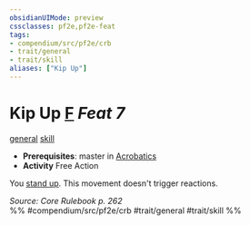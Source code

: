 ```yaml
---
obsidianUIMode: preview
cssclasses: pf2e,pf2e-feat
tags:
- compendium/src/pf2e/crb
- trait/general
- trait/skill
aliases: ["Kip Up"]
---
```

# Kip Up  [F](rules/core-rulebook/chapter-9-playing-the-game.md#Actions "Free Action") *Feat 7*  
[general](rules/traits/general.md "General Feat Trait")  [skill](rules/traits/skill.md "Skill Feat Trait")  

- **Prerequisites**: master in [Acrobatics](compendium/skills.md#Acrobatics)
- **Activity** Free Action

You [stand up](rules/actions/stand.md). This movement doesn't trigger reactions.

*Source: Core Rulebook p. 262*  
%% #compendium/src/pf2e/crb #trait/general #trait/skill %%